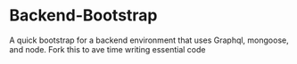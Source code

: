 # Backend-Bootstrap
A quick bootstrap for a backend environment that uses Graphql, mongoose, and node. Fork this to ave time writing essential code 
